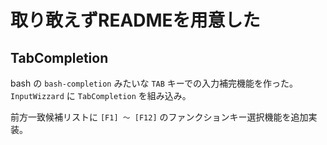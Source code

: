 # 取り敢えずREADMEを用意した

## TabCompletion

bash の `bash-completion` みたいな `TAB` キーでの入力補完機能を作った。  
`InputWizzard` に `TabCompletion` を組み込み。

前方一致候補リストに `[F1] ～ [F12]` のファンクションキー選択機能を追加実装。
